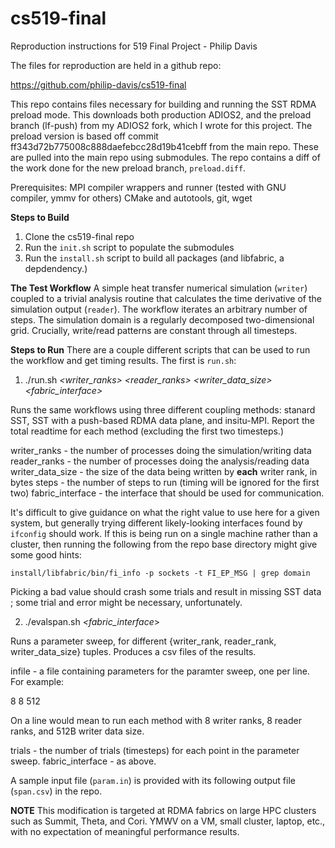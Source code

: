 # cs519-final
Reproduction instructions for 519 Final Project - Philip Davis

The files for reproduction are held in a github repo:

https://github.com/philip-davis/cs519-final

This repo contains files necessary for building and running the SST RDMA preload mode. This downloads both production ADIOS2, and the preload branch (lf-push) from my ADIOS2 fork, which I wrote for this project. The preload version is based off commit ff343d72b775008c888daefebcc28d19b41cebff from the main repo. These are pulled into the main repo using submodules. The repo contains a diff of the work done for the new preload branch, `preload.diff`.

Prerequisites: MPI compiler wrappers and runner (tested with GNU compiler, ymmv for others) CMake and autotools, git, wget

**Steps to Build**

1. Clone the cs519-final repo
2. Run the `init.sh` script to populate the submodules
3. Run the `install.sh` script to build all packages (and libfabric, a depdendency.)

**The Test Workflow**
A simple heat transfer numerical simulation (`writer`) coupled to a trivial analysis routine that calculates the time derivative of the simulation output (`reader`). The workflow iterates an arbitrary number of steps. The simulation domain is a regularly decomposed two-dimensional grid. Crucially, write/read patterns are constant through all timesteps.

**Steps to Run**
There are a couple different scripts that can be used to run the workflow and get timing results. The first is `run.sh`:

1. ./run.sh *<writer_ranks>* *<reader_ranks>* *<writer_data_size>* *<steps>* *<fabric_interface>*

Runs the same workflows using three different coupling methods: stanard SST, SST with a push-based RDMA data plane, and insitu-MPI. Report the total readtime for each method (excluding the first two timesteps.)

writer_ranks - the number of processes doing the simulation/writing data
reader_ranks - the number of processes doing the analysis/reading data
writer_data_size - the size of the data being written by **each** writer rank, in bytes
steps - the number of steps to run (timing will be ignored for the first two)
fabric_interface - the interface that should be used for communication. 

It's difficult to give guidance on what the right value to use here for a given system, but generally trying different likely-looking interfaces found by `ifconfig` should work. If this is being run on a single machine rather than a cluster, then running the following from the repo base directory might give some good hints:

`install/libfabric/bin/fi_info -p sockets -t FI_EP_MSG | grep domain`

Picking a bad value should crash some trials and result in missing SST data ; some trial and error might be necessary, unfortunately.

2. ./evalspan.sh *<infile>* *<trials>* *<fabric_interface*>
  
  Runs a parameter sweep, for different {writer_rank, reader_rank, writer_data_size} tuples. Produces a csv files of the results.
  
  infile - a file containing parameters for the paramter sweep, one per line. For example:
  
  8 8 512
  
  On a line would mean to run each method with 8 writer ranks, 8 reader ranks, and 512B writer data size.
  
  trials - the number of trials (timesteps) for each point in the parameter sweep.
  fabric_interface - as above.
  
A sample input file (`param.in`) is provided with its following output file (`span.csv`) in the repo.

**NOTE** This modification is targeted at RDMA fabrics on large HPC clusters such as Summit, Theta, and Cori. YMWV on a VM, small cluster, laptop, etc., with no expectation of meaningful performance results.

